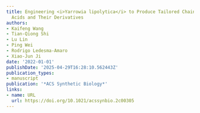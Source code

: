 ```yaml
---
title: Engineering <i>Yarrowia lipolytica</i> to Produce Tailored Chain-Length Fatty
  Acids and Their Derivatives
authors:
- Kaifeng Wang
- Tian‐Qiong Shi
- Lu Lin
- Ping Wei
- Rodrigo Ledesma‐Amaro
- Xiao‐Jun Ji
date: '2022-01-01'
publishDate: '2025-04-29T16:28:10.562443Z'
publication_types:
- manuscript
publication: '*ACS Synthetic Biology*'
links:
- name: URL
  url: https://doi.org/10.1021/acssynbio.2c00305
---
```

